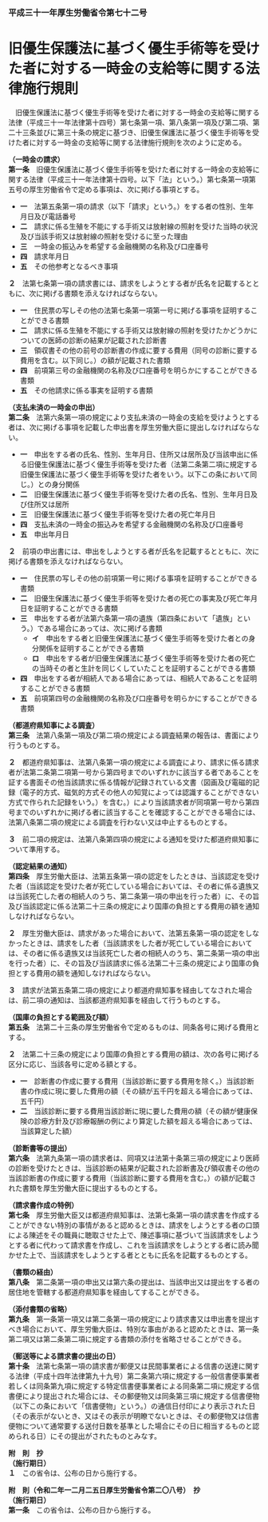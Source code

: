 ### 平成三十一年厚生労働省令第七十二号  
# 旧優生保護法に基づく優生手術等を受けた者に対する一時金の支給等に関する法律施行規則  
　旧優生保護法に基づく優生手術等を受けた者に対する一時金の支給等に関する法律（平成三十一年法律第十四号）第七条第一項、第八条第一項及び第二項、第二十三条並びに第三十条の規定に基づき、旧優生保護法に基づく優生手術等を受けた者に対する一時金の支給等に関する法律施行規則を次のように定める。  
  
**（一時金の請求）**  
**第一条**　旧優生保護法に基づく優生手術等を受けた者に対する一時金の支給等に関する法律（平成三十一年法律第十四号。以下「法」という。）第七条第一項第五号の厚生労働省令で定める事項は、次に掲げる事項とする。  
* **一**　法第五条第一項の請求（以下「請求」という。）をする者の性別、生年月日及び電話番号  
* **二**　請求に係る生殖を不能にする手術又は放射線の照射を受けた当時の状況及び当該手術又は放射線の照射を受けるに至った理由  
* **三**　一時金の振込みを希望する金融機関の名称及び口座番号  
* **四**　請求年月日  
* **五**　その他参考となるべき事項  
  
**２**　法第七条第一項の請求書には、請求をしようとする者が氏名を記載するとともに、次に掲げる書類を添えなければならない。  
* **一**　住民票の写しその他の法第七条第一項第一号に掲げる事項を証明することができる書類  
* **二**　請求に係る生殖を不能にする手術又は放射線の照射を受けたかどうかについての医師の診断の結果が記載された診断書  
* **三**　領収書その他の前号の診断書の作成に要する費用（同号の診断に要する費用を含む。以下同じ。）の額が記載された書類  
* **四**　前項第三号の金融機関の名称及び口座番号を明らかにすることができる書類  
* **五**　その他請求に係る事実を証明する書類  
  
**（支払未済の一時金の申出）**  
**第二条**　法第六条第一項の規定により支払未済の一時金の支給を受けようとする者は、次に掲げる事項を記載した申出書を厚生労働大臣に提出しなければならない。  
* **一**　申出をする者の氏名、性別、生年月日、住所又は居所及び当該申出に係る旧優生保護法に基づく優生手術等を受けた者（法第二条第二項に規定する旧優生保護法に基づく優生手術等を受けた者をいう。以下この条において同じ。）との身分関係  
* **二**　旧優生保護法に基づく優生手術等を受けた者の氏名、性別、生年月日及び住所又は居所  
* **三**　旧優生保護法に基づく優生手術等を受けた者の死亡年月日  
* **四**　支払未済の一時金の振込みを希望する金融機関の名称及び口座番号  
* **五**　申出年月日  
  
**２**　前項の申出書には、申出をしようとする者が氏名を記載するとともに、次に掲げる書類を添えなければならない。  
* **一**　住民票の写しその他の前項第一号に掲げる事項を証明することができる書類  
* **二**　旧優生保護法に基づく優生手術等を受けた者の死亡の事実及び死亡年月日を証明することができる書類  
* **三**　申出をする者が法第六条第一項の遺族（第四条において「遺族」という。）である場合にあっては、次に掲げる書類  
	* **イ**　申出をする者と旧優生保護法に基づく優生手術等を受けた者との身分関係を証明することができる書類  
	* **ロ**　申出をする者が旧優生保護法に基づく優生手術等を受けた者の死亡の当時その者と生計を同じくしていたことを証明することができる書類  
* **四**　申出をする者が相続人である場合にあっては、相続人であることを証明することができる書類  
* **五**　前項第四号の金融機関の名称及び口座番号を明らかにすることができる書類  
  
**（都道府県知事による調査）**  
**第三条**　法第八条第一項及び第二項の規定による調査結果の報告は、書面により行うものとする。  
  
**２**　都道府県知事は、法第八条第一項の規定による調査により、請求に係る請求者が法第二条第二項第一号から第四号までのいずれかに該当する者であることを証する書面その他当該請求に係る情報が記録されている文書（図画及び電磁的記録（電子的方式、磁気的方式その他人の知覚によっては認識することができない方式で作られた記録をいう。）を含む。）により当該請求者が同項第一号から第四号までのいずれかに掲げる者に該当することを確認することができる場合には、法第八条第二項の規定による調査を行わない又は中止するものとする。  
  
**３**　前二項の規定は、法第八条第四項の規定による通知を受けた都道府県知事について準用する。  
  
**（認定結果の通知）**  
**第四条**　厚生労働大臣は、法第五条第一項の認定をしたときは、当該認定を受けた者（当該認定を受けた者が死亡している場合においては、その者に係る遺族又は当該死亡した者の相続人のうち、第二条第一項の申出を行った者）に、その旨及び当該認定に係る法第二十三条の規定により国庫の負担とする費用の額を通知しなければならない。  
  
**２**　厚生労働大臣は、請求があった場合において、法第五条第一項の認定をしなかったときは、請求をした者（当該請求をした者が死亡している場合においては、その者に係る遺族又は当該死亡した者の相続人のうち、第二条第一項の申出を行った者）に、その旨及び当該請求に係る法第二十三条の規定により国庫の負担とする費用の額を通知しなければならない。  
  
**３**　請求が法第五条第二項の規定により都道府県知事を経由してなされた場合は、前二項の通知は、当該都道府県知事を経由して行うものとする。  
  
**（国庫の負担とする範囲及び額）**  
**第五条**　法第二十三条の厚生労働省令で定めるものは、同条各号に掲げる費用とする。  
  
**２**　法第二十三条の規定により国庫の負担とする費用の額は、次の各号に掲げる区分に応じ、当該各号に定める額とする。  
* **一**　診断書の作成に要する費用（当該診断に要する費用を除く。）当該診断書の作成に現に要した費用の額（その額が五千円を超える場合にあっては、五千円）  
* **二**　当該診断に要する費用当該診断に現に要した費用の額（その額が健康保険の診療方針及び診療報酬の例により算定した額を超える場合にあっては、当該算定した額）  
  
**（診断書等の提出）**  
**第六条**　法第九条第一項の請求者は、同項又は法第十条第三項の規定により医師の診断を受けたときは、当該診断の結果が記載された診断書及び領収書その他の当該診断書の作成に要する費用（当該診断に要する費用を含む。）の額が記載された書類を厚生労働大臣に提出するものとする。  
  
**（請求書作成の特例）**  
**第七条**　厚生労働大臣又は都道府県知事は、法第七条第一項の請求書を作成することができない特別の事情があると認めるときは、請求をしようとする者の口頭による陳述をその職員に聴取させた上で、陳述事項に基づいて当該請求をしようとする者に代わって請求書を作成し、これを当該請求をしようとする者に読み聞かせた上で、当該請求をしようとする者とともに氏名を記載するものとする。  
  
**（書類の経由）**  
**第八条**　第二条第一項の申出又は第六条の提出は、当該申出又は提出をする者の居住地を管轄する都道府県知事を経由してすることができる。  
  
**（添付書類の省略）**  
**第九条**　第一条第一項又は第二条第一項の規定により請求書又は申出書を提出すべき場合において、厚生労働大臣は、特別な事由があると認めたときは、第一条第二項又は第二条第二項に規定する書類の添付を省略させることができる。  
  
**（郵送等による請求書の提出の日）**  
**第十条**　法第七条第一項の請求書が郵便又は民間事業者による信書の送達に関する法律（平成十四年法律第九十九号）第二条第六項に規定する一般信書便事業者若しくは同条第九項に規定する特定信書便事業者による同条第二項に規定する信書便により提出された場合には、その郵便物又は同条第三項に規定する信書便物（以下この条において「信書便物」という。）の通信日付印により表示された日（その表示がないとき、又はその表示が明瞭でないときは、その郵便物又は信書便物について通常要する送付日数を基準とした場合にその日に相当するものと認められる日）にその提出がされたものとみなす。  
  
**附　則　抄**  
**（施行期日）**  
**１**　この省令は、公布の日から施行する。  
  
**附　則（令和二年一二月二五日厚生労働省令第二〇八号）　抄**  
**（施行期日）**  
**第一条**　この省令は、公布の日から施行する。  
  
